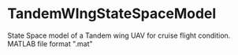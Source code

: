 # TandemWIngStateSpaceModel
State Space model of a Tandem wing UAV for cruise flight condition. MATLAB file format ".mat"
